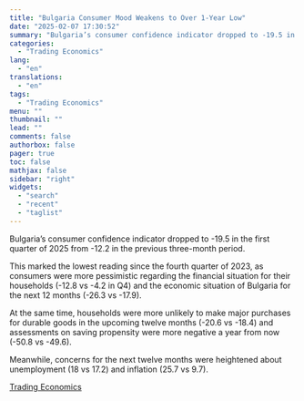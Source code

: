 ```yaml
---
title: "Bulgaria Consumer Mood Weakens to Over 1-Year Low"
date: "2025-02-07 17:30:52"
summary: "Bulgaria’s consumer confidence indicator dropped to -19.5 in the first quarter of 2025 from -12.2 in the previous three-month period.This marked the lowest reading since the fourth quarter of 2023, as consumers were more pessimistic regarding the financial situation for their households (-12.8 vs -4.2 in Q4) and the economic..."
categories:
  - "Trading Economics"
lang:
  - "en"
translations:
  - "en"
tags:
  - "Trading Economics"
menu: ""
thumbnail: ""
lead: ""
comments: false
authorbox: false
pager: true
toc: false
mathjax: false
sidebar: "right"
widgets:
  - "search"
  - "recent"
  - "taglist"
---
```


Bulgaria’s consumer confidence indicator dropped to -19.5 in the first quarter of 2025 from -12.2 in the previous three-month period.

This marked the lowest reading since the fourth quarter of 2023, as consumers were more pessimistic regarding the financial situation for their households (-12.8 vs -4.2 in Q4) and the economic situation of Bulgaria for the next 12 months (-26.3 vs -17.9).

At the same time, households were more unlikely to make major purchases for durable goods in the upcoming twelve months (-20.6 vs -18.4) and assessments on saving propensity were more negative a year from now (-50.8 vs -49.6).

Meanwhile, concerns for the next twelve months were heightened about unemployment (18 vs 17.2) and inflation (25.7 vs 9.7).

[Trading Economics](https://www.tradingview.com/news/te_news:447119:0-bulgaria-consumer-mood-weakens-to-over-1-year-low/)
